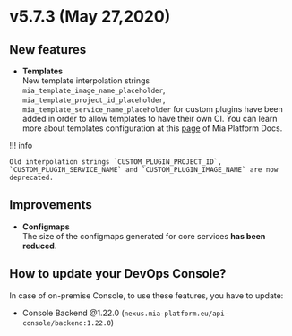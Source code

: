 # v5.7.3 (May 27,2020)

## New features

* **Templates**       
         New template interpolation strings `mia_template_image_name_placeholder`, `mia_template_project_id_placeholder`, `mia_template_service_name_placeholder` for custom plugins have been added in order to allow templates to have their own CI. You can learn more about templates configuration at this [page](https://docs.mia-platform.eu/development_suite/api-console/api-design/templates_conf/) of Mia Platform Docs.

!!! info

    Old interpolation strings `CUSTOM_PLUGIN_PROJECT_ID`, `CUSTOM_PLUGIN_SERVICE_NAME` and `CUSTOM_PLUGIN_IMAGE_NAME` are now deprecated.

## Improvements

* **Configmaps**       
    The size of the configmaps generated for core services **has been reduced**.
    
## How to update your DevOps Console?

In case of on-premise Console, to use these features, you have to update:

* Console Backend @1.22.0 (`nexus.mia-platform.eu/api-console/backend:1.22.0`)
